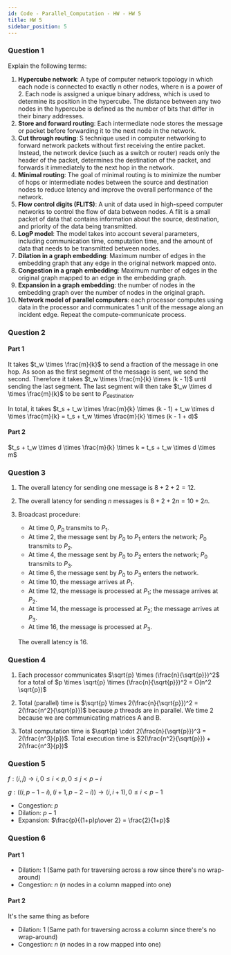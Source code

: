 ```yaml
---
id: Code - Parallel_Computation - HW - HW 5
title: HW 5
sidebar_position: 5
---
```


### Question 1

Explain the following terms:

1. **Hypercube network**: A type of computer network topology in which each node is connected to exactly n other nodes, where n is a power of 2. Each node is assigned a unique binary address, which is used to determine its position in the hypercube. The distance between any two nodes in the hypercube is defined as the number of bits that differ in their binary addresses.
2. **Store and forward routing**: Each intermediate node stores the message or packet before forwarding it to the next node in the network.
3. **Cut through routing**: S technique used in computer networking to forward network packets without first receiving the entire packet. Instead, the network device (such as a switch or router) reads only the header of the packet, determines the destination of the packet, and forwards it immediately to the next hop in the network.
4. **Minimal routing**: The goal of minimal routing is to minimize the number of hops or intermediate nodes between the source and destination nodes to reduce latency and improve the overall performance of the network.
5. **Flow control digits (FLITS)**: A unit of data used in high-speed computer networks to control the flow of data between nodes. A flit is a small packet of data that contains information about the source, destination, and priority of the data being transmitted.
6. **LogP model**: The model takes into account several parameters, including communication time, computation time, and the amount of data that needs to be transmitted between nodes.
7. **Dilation in a graph embedding**: Maximum number of edges in the embedding graph that any edge in the original network mapped onto.
8. **Congestion in a graph embedding**: Maximum number of edges in the original graph mapped to an edge in the embedding graph.
9. **Expansion in a graph embedding**: the number of nodes in the embedding graph over the number of nodes in the original graph.
10. **Network model of parallel computers**: each processor computes using data in the processor and communicates 1 unit of the message along an incident edge. Repeat the compute-communicate process.

### Question 2

#### Part 1

It takes $t_w \times \frac{m}{k}$ to send a fraction of the message in one hop. As soon as the first segment of the message is sent, we send the second. Therefore it takes $t_w \times \frac{m}{k} \times (k - 1)$ until sending the last segment. The last segment will then take $t_w \times d \times \frac{m}{k}$ to be sent to $P_{\text{destination}}$.

In total, it takes $t_s + t_w \times \frac{m}{k} \times (k - 1) + t_w \times d \times \frac{m}{k} = t_s + t_w \times \frac{m}{k} \times (k - 1 + d)$ 

#### Part 2

$t_s + t_w \times d \times \frac{m}{k} \times k = t_s + t_w \times d \times m$

### Question 3

1. The overall latency for sending one message is $8 + 2 + 2 = 12$.

2. The overall latency for sending $n$ messages is $8 + 2 + 2n = 10 + 2n$.

3. Broadcast procedure:
    - At time $0$, $P_0$ transmits to $P_1$.
    - At time $2$, the message sent by $P_0$ to $P_1$ enters the network; $P_0$ transmits to $P_2$.
    - At time $4$, the message sent by $P_0$ to $P_2$ enters the network; $P_0$ transmits to $P_3$.
    - At time $6$, the message sent by $P_0$ to $P_3$ enters the network.
    - At time $10$, the message arrives at $P_1$.
    - At time $12$, the message is processed at $P_1$; the message arrives at $P_2$.
    - At time $14$, the message is processed at $P_2$; the message arrives at $P_3$.
    - At time $16$, the message is processed at $P_3$.

    The overall latency is $16$.

### Question 4

1. Each processor communicates $\sqrt{p} \times (\frac{n}{\sqrt{p}})^2$ for a total of $p \times \sqrt{p} \times (\frac{n}{\sqrt{p}})^2 = O(n^2 \sqrt{p})$

2. Total (parallel) time is $\sqrt{p} \times 2(\frac{n}{\sqrt{p}})^2 = 2(\frac{n^2}{\sqrt{p}})$ because $p$ threads are in parallel. We time 2 because we are communicating matrices A and B.

3. Total computation time is $\sqrt{p} \cdot 2(\frac{n}{\sqrt{p}})^3 = 2(\frac{n^3}{p})$. Total execution time is $2(\frac{n^2}{\sqrt{p}}) + 2(\frac{n^3}{p})$

### Question 5

$f : (i, j) \rightarrow i, 0 \leq i < p, 0 \leq j < p-i$

$g: ((i, p - 1 - i), (i + 1, p - 2 - i)) \rightarrow (i, i + 1), 0 \leq i < p - 1$

- Congestion: $p$
- Dilation: $p-1$
- Expansion: $\frac{p}{(1+p)p\over 2} = \frac{2}{1+p}$

### Question 6

#### Part 1

- Dilation: 1 (Same path for traversing across a row since there's no wrap-around)
- Congestion: $n$ ($n$ nodes in a column mapped into one)

#### Part 2

It's the same thing as before

- Dilation: 1 (Same path for traversing across a column since there's no wrap-around)
- Congestion: $n$ ($n$ nodes in a row mapped into one)
